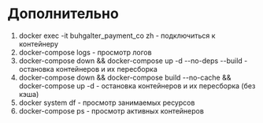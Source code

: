 # Дополнительно

1. docker exec -it buhgalter_payment_co zh - подключиться к контейнеру
2. docker-compose logs - просмотр логов
3. docker-compose down && docker-compose up -d --no-deps --build - остановка контейнеров и их пересборка
4. docker-compose down && docker-compose build --no-cache && docker-compose up -d - остановка контейнеров и их пересборка (без кэша)
5. docker system df - просмотр занимаемых ресурсов
6. docker-compose ps - просмотр активных контейнеров
